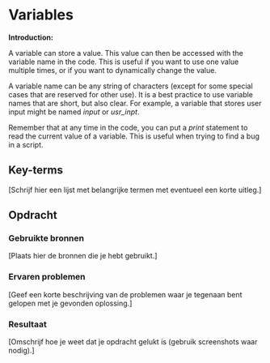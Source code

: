 # Variables
**Introduction:**

A variable can store a value. This value can then be accessed with the variable name in the code. This is useful if you want to use one value multiple times, 
or if you want to dynamically change the value.

A variable name can be any string of characters (except for some special cases that are reserved for other use). It is a best practice to use variable names that are short, 
but also clear. For example, a variable that stores user input might be named _input_ or _usr_inpt_.

Remember that at any time in the code, you can put a _print_ statement to read the current value of a variable. 
This is useful when trying to find a bug in a script.


## Key-terms
[Schrijf hier een lijst met belangrijke termen met eventueel een korte uitleg.]

## Opdracht
### Gebruikte bronnen
[Plaats hier de bronnen die je hebt gebruikt.]

### Ervaren problemen
[Geef een korte beschrijving van de problemen waar je tegenaan bent gelopen met je gevonden oplossing.]

### Resultaat
[Omschrijf hoe je weet dat je opdracht gelukt is (gebruik screenshots waar nodig).]
